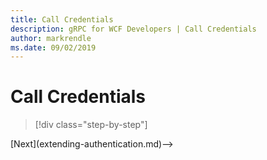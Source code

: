 ```yaml
---
title: Call Credentials
description: gRPC for WCF Developers | Call Credentials
author: markrendle
ms.date: 09/02/2019
---
```


# Call Credentials

>[!div class="step-by-step"]
<!-->[Next](extending-authentication.md)-->
